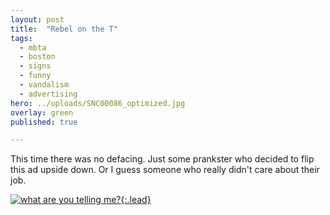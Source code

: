 ```yaml
---
layout: post
title:  "Rebel on the T"
tags:
  - mbta
  - boston
  - signs
  - funny
  - vandalism
  - advertising
hero: ../uploads/SNC00086_optimized.jpg
overlay: green
published: true

---
```


This time there was no defacing. Just some prankster who decided to flip this ad upside down. Or I guess someone who really didn't care about their job.

[![what are you telling me?](../uploads/SNC00086_optimized.jpg){:.lead}](../uploads/SNC00086.jpg)

